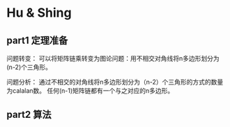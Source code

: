 # Hu & Shing
## part1 定理准备
问题转变：
可以将矩阵链乘转变为图论问题：用不相交对角线将n多边形划分为(n-2)个三角形。

问题分析：
通过不相交的对角线将n多边形划分为（n-2）个三角形的方式的数量为calalan数。
任何(n-1)矩阵链都有一个与之对应的n多边形。

## part2 算法